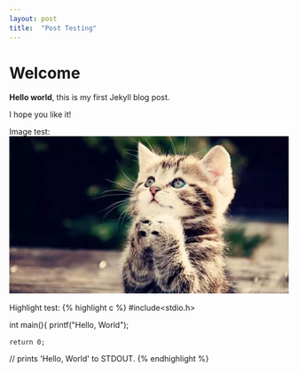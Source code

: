 ```yaml
---
layout: post
title:  "Post Testing"
---
```


# Welcome

**Hello world**, this is my first Jekyll blog post.

I hope you like it!

Image test:
![My helpful screenshot](/asset/cutecat.webp)

Highlight test:
{% highlight c %}
 #include<stdio.h>
 
 int main(){
 	printf("Hello, World");
 	
 	return 0;

// prints 'Hello, World' to STDOUT.
{% endhighlight %}
